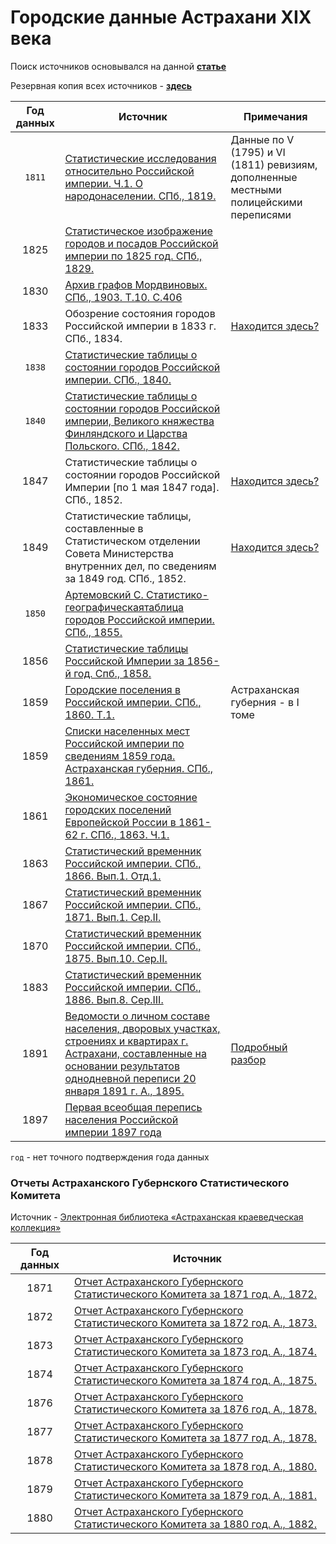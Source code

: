 # Городские данные Астрахани XIX века

Поиск источников основывался на данной **[статье](https://cyberleninka.ru/article/n/osnovnye-statisticheskie-istochniki-dlya-izucheniya-razvitiya-rossiyskogo-goroda-v-xix-v)**

Резервная копия всех источников - **[здесь](https://yadi.sk/d/SWLOFwZ3LGHbOA?w=1)**

| **Год данных** | **Источник** | **Примечания** |
| :---: | --- | --- |
| `1811` | [Статистические исследования относительно Российской империи. Ч.1. О народонаселении. СПб., 1819.](http://nipol.ucoz.ru/load/statistika_rossijskoj_imperii/statistika_naselenija_i_rasselenija/statisticheskie_issledovanija_otnositelno_rossijskoj_imperii_chast_1_o_narodonaselenii/142-1-0-7517) | Данные по V (1795) и VI (1811) ревизиям, дополненные местными полицейскими переписями |
| 1825 | [Статистическое изображение городов и посадов Российской империи по 1825 год. СПб., 1829.](https://www.prlib.ru/item/453950) | |
| 1830 | [Архив графов Мордвиновых. СПб., 1903. Т.10. С.406](http://elib.shpl.ru/ru/nodes/10344-t-10-1903) | |
| 1833 | Обозрение состояния городов Российской империи в 1833 г. СПб., 1834. | [Находится здесь?](https://elib.rgo.ru/handle/123456789/189575) |
| `1838` | [Статистические таблицы о состоянии городов Российской империи. СПб., 1840.](https://www.prlib.ru/item/453933) | |
| `1840` | [Статистические таблицы о состоянии городов Российской империи, Великого княжества Финляндского и Царства Польского. СПб., 1842.](https://www.prlib.ru/item/453934) |  |
| 1847 | Статистические таблицы о состоянии городов Российской Империи [по 1 мая 1847 года]. СПб., 1852. | [Находится здесь?](https://search.rsl.ru/ru/record/01003600019) |
| 1849 | Статистические таблицы, составленные в Статистическом отделении Совета Министерства внутренних дел, по сведениям за 1849 год. СПб., 1852. | [Находится здесь?](https://rusneb.ru/catalog/000200_000018_v19_rc_1426955/) |
| `1850` | [Артемовский С. Статистико-географическаятаблица городов Российской империи. СПб., 1855.](http://elib.shpl.ru/ru/nodes/4486-artemovskiy-s-statistiko-geograficheskaya-tablitsa-gorodov-rossiyskoy-imperii-spb-1855) | |
| 1856 | [Статистические таблицы Российской Империи за 1856-й год. Спб., 1858.](http://nipol.ucoz.ru/load/statistika_rossijskoj_imperii/statistika_naselenija_i_rasselenija/statisticheskie_tablicy_rossijskoj_imperii_za_1856_god/142-1-0-2482) | |
| 1859 | [Городские поселения в Российской империи. СПб., 1860. Т.1.](https://runivers.ru/lib/book19825/595670/) | Астраханская губерния - в I томе |
| 1859 | [Списки населенных мест Российской империи по сведениям 1859 года. Астраханская губерния. СПб., 1861.](https://rusneb.ru/catalog/000200_000018_v19_rc_1343379/) | |
| 1861 | [Экономическое состояние городских поселений Европейской России в 1861-62 г. СПб., 1863. Ч.1.](https://rusneb.ru/catalog/000199_000009_003834451/) | |
| 1863 | [Статистический временник Российской империи. СПб., 1866. Вып.1. Отд.1.](http://nipol.ucoz.ru/load/statistika_rossijskoj_imperii/statisticheskij_vremennik_rossijskoj_imperii_1866_1890/statisticheskij_vremennik_rossijskoj_imperii_serija_1_vypusk_1/141-1-0-2451) | |
| 1867 | [Статистический временник Российской империи. СПб., 1871. Вып.1. Сер.II.](http://nipol.ucoz.ru/load/statistika_rossijskoj_imperii/statisticheskij_vremennik_rossijskoj_imperii_1866_1890/statisticheskij_vremennik_rossijskoj_imperii_serija_2_vypusk_1/141-1-0-2450) | |
| 1870 | [Статистический временник Российской империи. СПб., 1875. Вып.10. Сер.II.](http://nipol.ucoz.ru/load/statistika_rossijskoj_imperii/statisticheskij_vremennik_rossijskoj_imperii_1866_1890/statisticheskij_vremennik_rossijskoj_imperii_serija_2_vypusk_10/141-1-0-2443) | |
| 1883 | [Статистический временник Российской империи. СПб., 1886. Вып.8. Сер.III.](http://nipol.ucoz.ru/load/statistika_rossijskoj_imperii/statisticheskij_vremennik_rossijskoj_imperii_1866_1890/statisticheskij_vremennik_rossijskoj_imperii_serija_3_vypusk_8/141-1-0-2424) | |
| 1891 | [Ведомости о личном составе населения, дворовых участках, строениях и квартирах г. Астрахани, составленные на основании результатов однодневной переписи 20 января 1891 г. А., 1895.](https://www.prlib.ru/item/322890) | [Подробный разбор](https://github.com/kiegreat/astrakhan_census_1891) |
| 1897 | [Первая всеобщая перепись населения Российской империи 1897 года](http://www.demoscope.ru/weekly/ssp/census.php?cy=0) |  |

`год` - нет точного подтверждения года данных

### Отчеты Астраханского Губернского Статистического Комитета

Источник - [Электронная библиотека «Астраханская краеведческая коллекция»](http://aonb.astranet.ru/kk/)

| **Год данных** | **Источник** |
| :---: | --- |
| 1871 | [Отчет Астраханского Губернского Статистического Комитета за 1871 год. А., 1872.](http://aonb.astranet.ru/dl/?file=http://aonb.astranet.ru/kk/pdf/bm000020002.pdf) |
| 1872 | [Отчет Астраханского Губернского Статистического Комитета за 1872 год. А., 1873.](http://aonb.astranet.ru/dl/?file=http://aonb.astranet.ru/kk/pdf/bm000020003.pdf) |
| 1873 | [Отчет Астраханского Губернского Статистического Комитета за 1873 год. А., 1874.](http://aonb.astranet.ru/dl/?file=http://aonb.astranet.ru/kk/pdf/bm000020004.pdf) |
| 1874 | [Отчет Астраханского Губернского Статистического Комитета за 1874 год. А., 1875.](http://aonb.astranet.ru/dl/?file=http://aonb.astranet.ru/kk/pdf/bm000020005.pdf) |
| 1876 | [Отчет Астраханского Губернского Статистического Комитета за 1876 год. А., 1878.](http://aonb.astranet.ru/dl/?file=http://aonb.astranet.ru/kk/pdf/bm000020006.pdf) |
| 1877 | [Отчет Астраханского Губернского Статистического Комитета за 1877 год. А., 1878.](http://aonb.astranet.ru/dl/?file=http://aonb.astranet.ru/kk/pdf/bm000020007.pdf) |
| 1878 | [Отчет Астраханского Губернского Статистического Комитета за 1878 год. А., 1880.](http://aonb.astranet.ru/dl/?file=http://aonb.astranet.ru/kk/pdf/bm000020008.pdf) |
| 1879 | [Отчет Астраханского Губернского Статистического Комитета за 1879 год. А., 1881.](http://aonb.astranet.ru/dl/?file=http://aonb.astranet.ru/kk/pdf/bm000020009.pdf) |
| 1880 | [Отчет Астраханского Губернского Статистического Комитета за 1880 год. А., 1882.](http://aonb.astranet.ru/dl/?file=http://aonb.astranet.ru/kk/pdf/bm000020011.pdf) |
